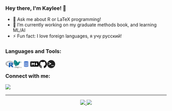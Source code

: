 
### Hey there, I'm Kaylee! 👋

- 💬 Ask me about R or LaTeX programming!
- 🔭 I’m currently working on my graduate methods book, and learning ML/AI
- ⚡ Fun fact: I love foreign languages, я учу русский!

### Languages and Tools:

<img align="left" alt="R" width="26px" src="https://raw.githubusercontent.com/github/explore/80688e429a7d4ef2fca1e82350fe8e3517d3494d/topics/r/r.png" />
<img align="left" alt="LaTeX" width="26px" src="https://raw.githubusercontent.com/github/explore/80688e429a7d4ef2fca1e82350fe8e3517d3494d/topics/latex/latex.png" />
<img align="left" alt="SQL" width="26px" src="https://raw.githubusercontent.com/github/explore/80688e429a7d4ef2fca1e82350fe8e3517d3494d/topics/sql/sql.png" />
<img align="left" alt="Markdown" width="26px" src="https://raw.githubusercontent.com/github/explore/80688e429a7d4ef2fca1e82350fe8e3517d3494d/topics/markdown/markdown.png" />
<img align="left" alt="GitHub" width="26px" src="https://raw.githubusercontent.com/github/explore/78df643247d429f6cc873026c0622819ad797942/topics/github/github.png" />
<img align="left" alt="Terminal" width="26px" src="https://raw.githubusercontent.com/github/explore/80688e429a7d4ef2fca1e82350fe8e3517d3494d/topics/terminal/terminal.png" />

<br />

### Connect with me:

<a href="https://www.linkedin.com/in/kayleedavisin/" target="_blank"><img src="https://img.shields.io/badge/-LinkedIn-%230077B5?style=for-the-badge&logo=linkedin&logoColor=white" target="_blank"></a> 

---

<div align="center">
  <a href="https://github.com/KayleeDavisGitHub">
  <img height="150em" src="https://github-readme-stats.vercel.app/api?username=KayleeDavisGitHub&show_icons=true&theme=dracula&include_all_commits=true&count_private=true"/>
  <img height="150em" src="https://github-readme-stats.vercel.app/api/top-langs/?username=KayleeDavisGitHub&layout=compact&langs_count=7&theme=dracula"/>
</div>


[youtube]: https://www.youtube.com/channel/UCPUL4sOelS0f3Q-u7Ld29Ew?sub_confirmation=1
[linkedin]: https://www.linkedin.com/in/KayleeDavisIN

